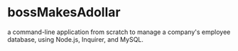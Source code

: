 # bossMakesAdollar
a command-line application from scratch to manage a company's employee database, using Node.js, Inquirer, and MySQL.
